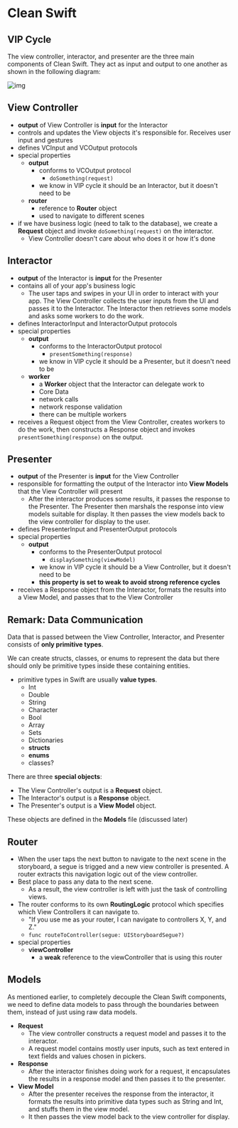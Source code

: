 # Clean Swift

## VIP Cycle

The view controller, interactor, and presenter are the three main components of Clean Swift. They act as input and output to one another as shown in the following diagram:

![img](https://clean-swift.com/wp-content/uploads/2015/08/VIP-Cycle-1024x768.png)

## View Controller

- **output** of View Controller is **input** for the Interactor
- controls and updates the View objects it's responsible for. Receives user input and gestures
- defines VCInput and VCOutput protocols
- special properties
  - **output**
    - conforms to VCOutput protocol
      - `doSomething(request)`
    - we know in VIP cycle it should be an Interactor, but it doesn't need to be
  - **router**
    - reference to **Router** object
    - used to navigate to different scenes
- if we have business logic (need to talk to the database), we create a **Request** object and invoke `doSomething(request)` on the interactor.
  - View Controller doesn't care about who does it or how it's done

## Interactor

- **output** of the Interactor is **input** for the Presenter
- contains all of your app's business logic
  - The user taps and swipes in your UI in order to interact with your app. The View Controller collects the user inputs from the UI and passes it to the Interactor. The Interactor then retrieves some models and asks some workers to do the work.
- defines InteractorInput and InteractorOutput protocols
- special properties
  - **output**
    - conforms to the InteractorOutput protocol
      - `presentSomething(response)`
    - we know in VIP cycle it should be a Presenter, but it doesn't need to be
  - **worker**
    - a **Worker** object that the Interactor can delegate work to
    - Core Data
    - network calls
    - network response validation
    - there can be multiple workers
- receives a Request object from the View Controller, creates workers to do the work, then constructs a Response object and invokes `presentSomething(response)` on the output.

## Presenter

- **output** of the Presenter is **input** for the View Controller
- responsible for formatting the output of the Interactor into **View Models** that the View Controller will present
  - After the interactor produces some results, it passes the response to the Presenter. The Presenter then marshals the response into view models suitable for display. It then passes the view models back to the view controller for display to the user.
- defines PresenterInput and PresenterOutput protocols
- special properties
  - **output**
    - conforms to the PresenterOutput protocol
      - `displaySomething(viewModel)`
    - we know in VIP cycle it should be a View Controller, but it doesn't need to be
    - **this property is set to weak to avoid strong reference cycles**
- receives a Response object from the Interactor, formats the results into a View Model, and passes that to the View Controller

## Remark: Data Communication

Data that is passed between the View Controller, Interactor, and Presenter consists of **only primitive types**. 

We can create structs, classes, or enums to represent the data but there should only be primitive types inside these containing entities.

- primitive types in Swift are usually **value types**.
  - Int
  - Double
  - String
  - Character
  - Bool
  - Array
  - Sets
  - Dictionaries
  - **structs**
  - **enums**
  - classes?

There are three **special objects**:

- The View Controller's output is a **Request** object.
- The Interactor's output is a **Response** object.
- The Presenter's output is a **View Model** object.

These objects are defined in the **Models** file (discussed later)

## Router

- When the user taps the next button to navigate to the next scene in the storyboard, a segue is trigged and a new view controller is presented. A router extracts this navigation logic out of the view controller. 
- Best place to pass any data to the next scene. 
  - As a result, the view controller is left with just the task of controlling views.
- The router conforms to its own **RoutingLogic** protocol which specifies which View Controllers it can navigate to.
  - "If you use me as your router, I can navigate to controllers X, Y, and Z."
  - `func routeToController(segue: UIStoryboardSegue?)`
- special properties
  - **viewController**
    - a **weak** reference to the viewController that is using this router

## Models

As mentioned earlier, to completely decouple the Clean Swift components, we need to define data models to pass through the boundaries between them, instead of just using raw data models.

- **Request**
  - The view controller constructs a request model and passes it to the interactor. 
  - A request model contains mostly user inputs, such as text entered in text fields and values chosen in pickers.
- **Response**
  - After the interactor finishes doing work for a request, it encapsulates the results in a response model and then passes it to the presenter.
- **View Model**
  - After the presenter receives the response from the interactor, it formats the results into primitive data types such as String and Int, and stuffs them in the view model. 
  - It then passes the view model back to the view controller for display.